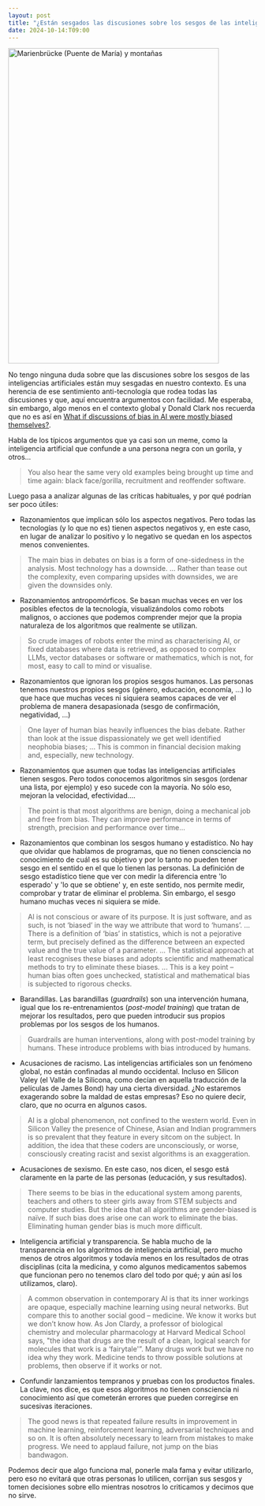 ```yaml
---
layout: post
title: "¿Están sesgados las discusiones sobre los sesgos de las inteligencias artificiales?"
date: 2024-10-14:T09:00
---
```

<a data-flickr-embed="true" href="https://www.flickr.com/photos/fernand0/54029232166/in/dateposted/" title="Marienbrücke (Puente de María) y montañas"><img src="https://live.staticflickr.com/65535/54029232166_a98e73675b_z.jpg" width="427" height="640" alt="Marienbrücke (Puente de María) y montañas"/></a><script async src="//embedr.flickr.com/assets/client-code.js" charset="utf-8"></script>

No tengo ninguna duda sobre que las discusiones sobre los sesgos de las inteligencias artificiales están muy sesgadas en nuestro contexto. Es una herencia de ese sentimiento anti-tecnología que rodea todas las discusiones y que, aquí encuentra argumentos con facilidad.
Me esperaba, sin embargo, algo menos en el contexto global y Donald Clark nos recuerda que no es así en <a href="https://donaldclarkplanb.blogspot.com/2024/07/why-bias-in-ai-is-too-often-bee-in.html">What if discussions of bias in AI were mostly biased themselves?</a>.


Habla de los típicos argumentos que ya casi son un meme, como la inteligencia artificial que confunde a una persona negra con un gorila, y otros...

<blockquote>
You also hear the same very old examples being brought up time and time again: black face/gorilla, recruitment and reoffender software.
</blockquote>

Luego pasa a analizar algunas de las críticas habituales, y por qué podrían ser poco útiles:

* Razonamientos que implican sólo los aspectos negativos. Pero todas las tecnologías (y lo que no es) tienen aspectos negativos y, en este caso, en lugar de analizar lo positivo y lo negativo se quedan en los aspectos menos convenientes.

<blockquote>
The main bias in debates on bias is a form of one-sidedness in the analysis. Most technology has a downside. ... Rather than tease out the complexity, even comparing upsides with downsides, we are given the downsides only.
</blockquote>

* Razonamientos antropomórficos. Se basan muchas veces en ver los posibles efectos de la tecnología, visualizándolos como robots malignos, o acciones que podemos comprender mejor que la propia naturaleza de los algoritmos que realmente se utilizan.

<blockquote>
So crude images of robots enter the mind as characterising AI, or fixed databases where data is retrieved, as opposed to complex LLMs, vector databases or software or mathematics, which is not, for most, easy to call to mind or visualise.
</blockquote>

* Razonamientos que ignoran los propios sesgos humanos. Las personas tenemos nuestros propios sesgos (género, educación, economía, ...) lo que hace que muchas veces ni siquiera seamos capaces de ver el problema de manera desapasionada (sesgo de confirmación, negatividad, ...)

<blockquote>
One layer of human bias heavily influences the bias debate. Rather than look at the issue dispassionately we get well identified neophobia biases; ... This is common in financial decision making and, especially, new technology.
</blockquote>

* Razonamientos que asumen que todas las inteligencias artificiales tienen sesgos. Pero todos conocemos algoritmos sin sesgos (ordenar una lista, por ejemplo) y eso sucede con la mayoría. No sólo eso, mejoran la velocidad, efectividad....

<blockquote>
The point is that most algorithms are benign, doing a mechanical job and free from bias. They can improve performance in terms of strength, precision and performance over time...
</blockquote>

* Razonamientos que combinan los sesgos humano y estadístico. No hay que olvidar que hablamos de programas, que no tienen consciencia no conocimiento de cuál es su objetivo y por lo tanto no pueden tener sesgo en el sentido en el que lo tienen las personas. La definición de sesgo estadístico tiene que ver con medir la diferencia entre 'lo esperado' y 'lo que se obtiene' y, en este sentido, nos permite medir, comprobar y tratar de eliminar el problema.
Sin embargo, el sesgo humano muchas veces ni siquiera se mide.

<blockquote>
Al is not conscious or aware of its purpose. It is just software, and as such, is not ‘biased’ in the way we attribute that word to ‘humans’.
...
There is a definition of ‘bias’ in statistics, which is not a pejorative term, but precisely defined as the difference between an expected value and the true value of a parameter.
...
The statistical approach at least recognises these biases and adopts scientific and mathematical methods to try to eliminate these biases.
...
This is a key point – human bias often goes unchecked, statistical and mathematical bias is subjected to rigorous checks.
</blockquote>

* Barandillas. Las barandillas (*guardrails*) son una intervención humana, igual que los re-entrenamientos (*post-model training*) que tratan de mejorar los resultados, pero que pueden introducir sus propios problemas por los sesgos de los humanos.

<blockquote>
Guardrails are human interventions, along with post-model training by humans. These introduce problems with bias introduced by humans.
</blockquote>

* Acusaciones de racismo. Las inteligencias artificiales son un fenómeno global, no están confinadas al mundo occidental. Incluso en Silicon Valey (el Valle de la Silicona, como decían en aquella traducción de la películas de James Bond) hay una cierta diversidad. ¿No estaremos exagerando sobre la maldad de estas empresas?
Eso no quiere decir, claro, que no ocurra en algunos casos.

<blockquote>
AI is a global phenomenon, not confined to the western world. Even in Silicon Valley the presence of Chinese, Asian and Indian programmers is so prevalent that they feature in every sitcom on the subject. In addition, the idea that these coders are unconsciously, or worse, consciously creating racist and sexist algorithms is an exaggeration.
</blockquote>

* Acusaciones de sexismo. En este caso, nos dicen, el sesgo está claramente en la parte de las personas (educación, y sus resultados).

<blockquote>
There seems to be bias in the educational system among parents, teachers and others to steer girls away from STEM subjects and computer studies. But the idea that all algorithms are gender-biased is naïve. If such bias does arise one can work to eliminate the bias. Eliminating human gender bias is much more difficult.
</blockquote>

* Inteligencia artificial y transparencia. Se habla mucho de la transparencia en los algoritmos de inteligencia artificial, pero mucho menos de otros algoritmos y todavía menos en los resultados de otras disciplinas (cita la medicina, y como algunos medicamentos sabemos que funcionan pero no tenemos claro del todo por qué; y aún así los utilizamos, claro).

<blockquote>
A common observation in contemporary AI is that its inner workings are opaque, especially machine learning using neural networks. But compare this to another social good – medicine. We know it works but we don’t know how. As Jon Clardy, a professor of biological chemistry and molecular pharmacology at Harvard Medical School says, "the idea that drugs are the result of a clean, logical search for molecules that work is a ‘fairytale'”. Many drugs work but we have no idea why they work. Medicine tends to throw possible solutions at problems, then observe if it works or not.
</blockquote>

* Confundir lanzamientos tempranos y pruebas con los productos finales. La clave, nos dice, es que esos algoritmos no tienen consciencia ni conocimiento así que cometerán errores que pueden corregirse en sucesivas iteraciones.

<blockquote>
The good news is that repeated failure results in improvement in machine learning, reinforcement learning, adversarial techniques and so on. It is often absolutely necessary to learn from mistakes to make progress. We need to applaud failure, not jump on the bias bandwagon.
</blockquote>

Podemos decir que algo funciona mal, ponerle mala fama y evitar utilizarlo, pero eso no evitará que otras personas lo utilicen, corrijan sus sesgos y tomen decisiones sobre ello mientras nosotros lo criticamos y decimos que no sirve.
